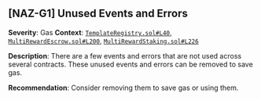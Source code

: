 ## [NAZ-G1] Unused Events and Errors
**Severity**: Gas
**Context**: [`TemplateRegistry.sol#L40`](https://github.com/code-423n4/2023-01-popcorn//blob/main/src/vault/TemplateRegistry.sol#L40), [`MultiRewardEscrow.sol#L200`](https://github.com/code-423n4/2023-01-popcorn//blob/main/src/utils/MultiRewardEscrow.sol#L200), [`MultiRewardStaking.sol#L226`](https://github.com/code-423n4/2023-01-popcorn//blob/main/src/utils/MultiRewardStaking.sol#L226)

**Description**:
There are a few events and errors that are not used across several contracts. These unused events and errors can be removed to save gas.

**Recommendation**:
Consider removing them to save gas or using them.